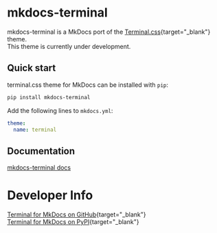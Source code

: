 # mkdocs-terminal
mkdocs-terminal is a MkDocs port of the [Terminal.css](https://github.com/Gioni06/terminal.css){target="_blank"} theme.  
This theme is currently under development.

## Quick start

terminal.css theme for MkDocs can be installed with `pip`:

``` sh
pip install mkdocs-terminal
```

Add the following lines to `mkdocs.yml`:

``` yaml
theme:
  name: terminal
```

## Documentation

[mkdocs-terminal docs](https://ntno.github.io/mkdocs-terminal/)

# Developer Info
[Terminal for MkDocs on GitHub](https://github.com/ntno/mkdocs-terminal){target="_blank"}  
[Terminal for MkDocs on PyPI](https://pypi.org/project/mkdocs-terminal/){target="_blank"}  
